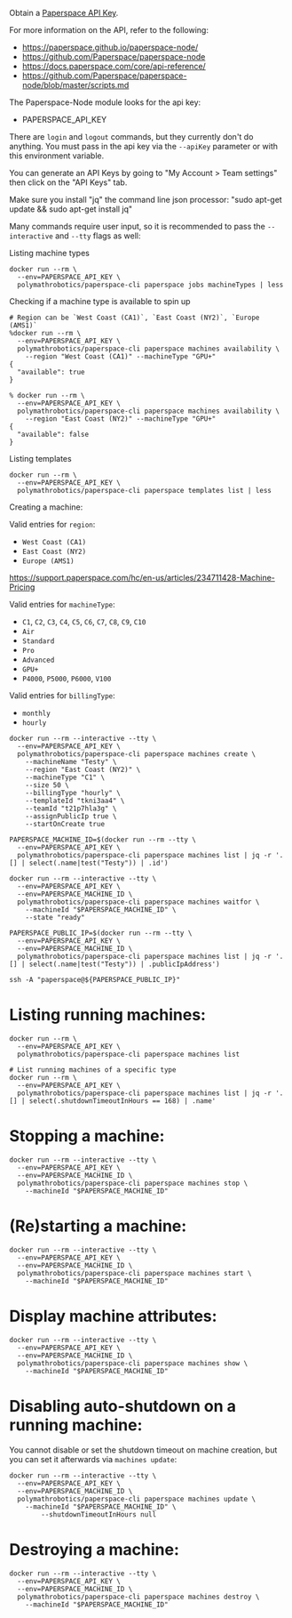 Obtain a [Paperspace API Key](docs/PAPERSPACE_API_KEY.md).

For more information on the API, refer to the following:
- https://paperspace.github.io/paperspace-node/
- https://github.com/Paperspace/paperspace-node
- https://docs.paperspace.com/core/api-reference/
- https://github.com/Paperspace/paperspace-node/blob/master/scripts.md

The Paperspace-Node module looks for the api key:
- PAPERSPACE_API_KEY

There are `login` and `logout` commands, but they currently don't do
anything. You must pass in the api key via the `--apiKey` parameter
or with this environment variable.

You can generate an API Keys by going to "My Account > Team settings"
then click on the "API Keys" tab.

<p class="callout info">Make sure you install "jq" the command line json processor: "sudo apt-get update && sudo apt-get install jq"</p>

Many commands require user input, so it is recommended to pass the 
`--interactive` and `--tty` flags as well:

Listing machine types
```
docker run --rm \
  --env=PAPERSPACE_API_KEY \
  polymathrobotics/paperspace-cli paperspace jobs machineTypes | less
```

Checking if a machine type is available to spin up
```
# Region can be `West Coast (CA1)`, `East Coast (NY2)`, `Europe (AMS1)`
%docker run --rm \
  --env=PAPERSPACE_API_KEY \
  polymathrobotics/paperspace-cli paperspace machines availability \
    --region "West Coast (CA1)" --machineType "GPU+"
{
  "available": true
}

% docker run --rm \
  --env=PAPERSPACE_API_KEY \
  polymathrobotics/paperspace-cli paperspace machines availability \
    --region "East Coast (NY2)" --machineType "GPU+"
{
  "available": false
}
```
  
Listing templates
```
docker run --rm \
  --env=PAPERSPACE_API_KEY \
  polymathrobotics/paperspace-cli paperspace templates list | less
```

Creating a machine:

Valid entries for `region`:
- `West Coast (CA1)`
- `East Coast (NY2)`
- `Europe (AMS1)`

https://support.paperspace.com/hc/en-us/articles/234711428-Machine-Pricing

Valid entries for `machineType`:
- `C1`, `C2`, `C3`, `C4`, `C5`, `C6`, `C7`, `C8`, `C9`, `C10`
- `Air`
- `Standard`
- `Pro`
- `Advanced`
- `GPU+`
- `P4000`, `P5000`, `P6000`, `V100`

Valid entries for `billingType`:
- `monthly`
- `hourly`

```
docker run --rm --interactive --tty \
  --env=PAPERSPACE_API_KEY \
  polymathrobotics/paperspace-cli paperspace machines create \
    --machineName "Testy" \
    --region "East Coast (NY2)" \
    --machineType "C1" \
    --size 50 \
    --billingType "hourly" \
    --templateId "tkni3aa4" \
    --teamId "t21p7hla3g" \
    --assignPublicIp true \
    --startOnCreate true

PAPERSPACE_MACHINE_ID=$(docker run --rm --tty \
  --env=PAPERSPACE_API_KEY \
  polymathrobotics/paperspace-cli paperspace machines list | jq -r '.[] | select(.name|test("Testy")) | .id')

docker run --rm --interactive --tty \
  --env=PAPERSPACE_API_KEY \
  --env=PAPERSPACE_MACHINE_ID \
  polymathrobotics/paperspace-cli paperspace machines waitfor \
    --machineId "$PAPERSPACE_MACHINE_ID" \
    --state "ready"

PAPERSPACE_PUBLIC_IP=$(docker run --rm --tty \
  --env=PAPERSPACE_API_KEY \
  --env=PAPERSPACE_MACHINE_ID \
  polymathrobotics/paperspace-cli paperspace machines list | jq -r '.[] | select(.name|test("Testy")) | .publicIpAddress')

ssh -A "paperspace@${PAPERSPACE_PUBLIC_IP}"
```

# Listing running machines:
```
docker run --rm \
  --env=PAPERSPACE_API_KEY \
  polymathrobotics/paperspace-cli paperspace machines list
  
# List running machines of a specific type
docker run --rm \
  --env=PAPERSPACE_API_KEY \
  polymathrobotics/paperspace-cli paperspace machines list | jq -r '.[] | select(.shutdownTimeoutInHours == 168) | .name'
```

# Stopping a machine:
```
docker run --rm --interactive --tty \
  --env=PAPERSPACE_API_KEY \
  --env=PAPERSPACE_MACHINE_ID \
  polymathrobotics/paperspace-cli paperspace machines stop \
    --machineId "$PAPERSPACE_MACHINE_ID"
```

# (Re)starting a machine:
```
docker run --rm --interactive --tty \
  --env=PAPERSPACE_API_KEY \
  --env=PAPERSPACE_MACHINE_ID \
  polymathrobotics/paperspace-cli paperspace machines start \
    --machineId "$PAPERSPACE_MACHINE_ID"
```

# Display machine attributes:
```
docker run --rm --interactive --tty \
  --env=PAPERSPACE_API_KEY \
  --env=PAPERSPACE_MACHINE_ID \
  polymathrobotics/paperspace-cli paperspace machines show \
    --machineId "$PAPERSPACE_MACHINE_ID"
```

# Disabling auto-shutdown on a running machine:

You cannot disable or set the  shutdown timeout on machine creation, but you can set it afterwards via `machines update`:

```
docker run --rm --interactive --tty \
  --env=PAPERSPACE_API_KEY \
  --env=PAPERSPACE_MACHINE_ID \
  polymathrobotics/paperspace-cli paperspace machines update \
    --machineId "$PAPERSPACE_MACHINE_ID" \
        --shutdownTimeoutInHours null
```  

# Destroying a machine:
```
docker run --rm --interactive --tty \
  --env=PAPERSPACE_API_KEY \
  --env=PAPERSPACE_MACHINE_ID \
  polymathrobotics/paperspace-cli paperspace machines destroy \
    --machineId "$PAPERSPACE_MACHINE_ID"
```
